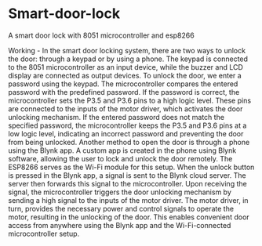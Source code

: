 # Smart-door-lock
A smart door lock with 8051 microcontroller and esp8266 

Working -
In the smart door locking system, there are two ways to unlock the door: 
through a keypad or by using a phone. The keypad is connected to the 
8051 microcontroller as an input device, while the buzzer and LCD display 
are connected as output devices. To unlock the door, we enter a password 
using the keypad. The microcontroller compares the entered password 
with the predefined password. If the password is correct, the 
microcontroller sets the P3.5 and P3.6 pins to a high logic level. These 
pins are connected to the inputs of the motor driver, which activates the 
door unlocking mechanism. If the entered password does not match the 
specified password, the microcontroller keeps the P3.5 and P3.6 pins at 
a low logic level, indicating an incorrect password and preventing the door 
from being unlocked. 
Another method to open the door is through a phone using the Blynk app. 
A custom app is created in the phone using Blynk software, allowing the 
user to lock and unlock the door remotely. The ESP8266 serves as the 
Wi-Fi module for this setup. When the unlock button is pressed in the 
Blynk app, a signal is sent to the Blynk cloud server. The server then 
forwards this signal to the microcontroller. Upon receiving the signal, the 
microcontroller triggers the door unlocking mechanism by sending a high 
signal to the inputs of the motor driver. The motor driver, in turn, provides 
the necessary power and control signals to operate the motor, resulting in 
the unlocking of the door. This enables convenient door access from 
anywhere using the Blynk app and the Wi-Fi-connected 
microcontroller setup.
